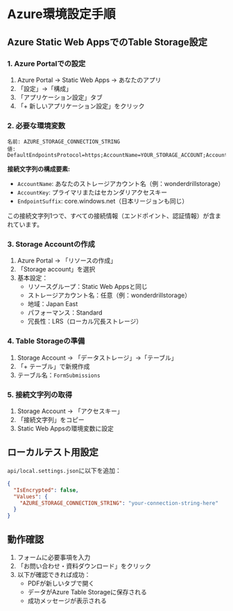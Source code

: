 # Azure環境設定手順

## Azure Static Web AppsでのTable Storage設定

### 1. Azure Portalでの設定
1. Azure Portal → Static Web Apps → あなたのアプリ
2. 「設定」→「構成」
3. 「アプリケーション設定」タブ
4. 「+ 新しいアプリケーション設定」をクリック

### 2. 必要な環境変数
```
名前: AZURE_STORAGE_CONNECTION_STRING
値: DefaultEndpointsProtocol=https;AccountName=YOUR_STORAGE_ACCOUNT;AccountKey=YOUR_KEY;EndpointSuffix=core.windows.net
```

**接続文字列の構成要素:**
- `AccountName`: あなたのストレージアカウント名（例：wonderdrillstorage）
- `AccountKey`: プライマリまたはセカンダリアクセスキー
- `EndpointSuffix`: core.windows.net（日本リージョンも同じ）

この接続文字列1つで、すべての接続情報（エンドポイント、認証情報）が含まれています。

### 3. Storage Accountの作成
1. Azure Portal → 「リソースの作成」
2. 「Storage account」を選択
3. 基本設定：
   - リソースグループ：Static Web Appsと同じ
   - ストレージアカウント名：任意（例：wonderdrillstorage）
   - 地域：Japan East
   - パフォーマンス：Standard
   - 冗長性：LRS（ローカル冗長ストレージ）

### 4. Table Storageの準備
1. Storage Account → 「データストレージ」→「テーブル」
2. 「+ テーブル」で新規作成
3. テーブル名：`FormSubmissions`

### 5. 接続文字列の取得
1. Storage Account → 「アクセスキー」
2. 「接続文字列」をコピー
3. Static Web Appsの環境変数に設定

## ローカルテスト用設定
`api/local.settings.json`に以下を追加：
```json
{
  "IsEncrypted": false,
  "Values": {
    "AZURE_STORAGE_CONNECTION_STRING": "your-connection-string-here"
  }
}
```

## 動作確認
1. フォームに必要事項を入力
2. 「お問い合わせ・資料ダウンロード」をクリック
3. 以下が確認できれば成功：
   - PDFが新しいタブで開く
   - データがAzure Table Storageに保存される
   - 成功メッセージが表示される